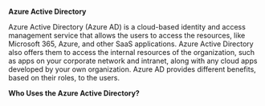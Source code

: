 **Azure Active Directory**

Azure Active Directory (Azure AD) is a cloud-based identity and access management service that allows the users to access the resources, like Microsoft 365, Azure, and other SaaS applications. Azure Active Directory also offers them to access the internal resources of the organization, such as apps on your corporate network and intranet, along with any cloud apps developed by your own organization. Azure AD provides different benefits, based on their roles, to the users.

**Who Uses the Azure Active Directory?**

